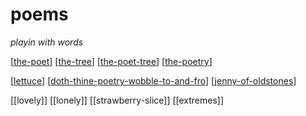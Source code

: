 # poems

_playin with words_

[[the-poet]]
[[the-tree]]
[[the-poet-tree]]
[[the-poetry]]

[[lettuce]]
[[doth-thine-poetry-wobble-to-and-fro]]
[[jenny-of-oldstones]]

[[lovely]]
[[lonely]]
[[strawberry-slice]]
[[extremes]]

[//begin]: # "Autogenerated link references for markdown compatibility"
[the-poet]: the-poet "the-poet"
[the-tree]: the-tree "the-tree"
[the-poet-tree]: the-poet-tree "the-poet-tree"
[the-poetry]: the-poetry "the-poetry"
[lettuce]: lettuce "lettuce"
[doth-thine-poetry-wobble-to-and-fro]: doth-thine-poetry-wobble-to-and-fro "doth-thine-poetry-wobble-to-and-fro"
[jenny-of-oldstones]: jenny-of-oldstones "jenny-of-oldstones"
[//end]: # "Autogenerated link references"